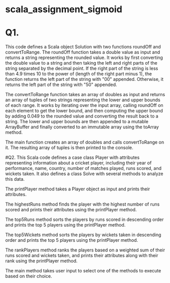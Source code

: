 # scala_assignment_sigmoid

# Q1. 
This code defines a Scala object Solution with two functions roundOff and convertToRange.
The roundOff function takes a double value as input and returns a string representing the rounded value. It works by first converting the double value to a string and then taking the left and right parts of the string separated by the decimal point. If the right part of the string is less than 4.9 times 10 to the power of (length of the right part minus 1), the function returns the left part of the string with "00" appended. Otherwise, it returns the left part of the string with "50" appended.

The convertToRange function takes an array of doubles as input and returns an array of tuples of two strings representing the lower and upper bounds of each range. It works by iterating over the input array, calling roundOff on each element to get the lower bound, and then computing the upper bound by adding 0.049 to the rounded value and converting the result back to a string. The lower and upper bounds are then appended to a mutable ArrayBuffer and finally converted to an immutable array using the toArray method.

The main function creates an array of doubles and calls convertToRange on it. The resulting array of tuples is then printed to the console.


#Q2.
This Scala code defines a case class Player with attributes representing information about a cricket player, including their year of performance, name, country, number of matches played, runs scored, and wickets taken. It also defines a class Solve with several methods to analyze this data.

The printPlayer method takes a Player object as input and prints their attributes.

The highestRuns method finds the player with the highest number of runs scored and prints their attributes using the printPlayer method.

The top5Runs method sorts the players by runs scored in descending order and prints the top 5 players using the printPlayer method.

The top5Wickets method sorts the players by wickets taken in descending order and prints the top 5 players using the printPlayer method.

The rankPlayers method ranks the players based on a weighted sum of their runs scored and wickets taken, and prints their attributes along with their rank using the printPlayer method.

The main method takes user input to select one of the methods to execute based on their choice.
